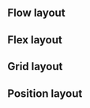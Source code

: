 ## Flow layout

## Flex layout

## Grid layout

## Position layout

<!-- TODO describe each layout and check if there are more -->
